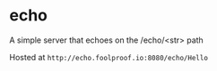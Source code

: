 # echo
A simple server that echoes on the /echo/&lt;str> path

Hosted at `http://echo.foolproof.io:8080/echo/Hello`
